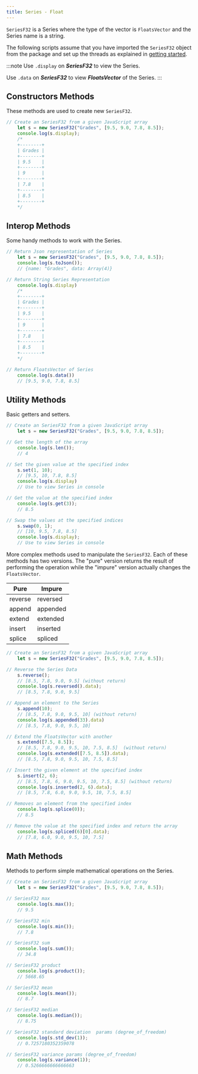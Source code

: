 ```yaml
---
title: Series - Float
---
```


`SeriesF32` is a Series where the type of the vector is `FloatsVector` and the Series name is a string.

The following scripts assume that you have imported the `SeriesF32` object
from the package and set up the threads as explained in [getting started](../).

:::note 
Use `.display` on ***SeriesF32*** to view the Series.

Use `.data` on ***SeriesF32*** to view ***FloatsVector*** of the Series.
:::

## Constructors Methods

These methods are used to create new `SeriesF32`.

```js
// Create an SeriesF32 from a given JavaScript array
    let s = new SeriesF32("Grades", [9.5, 9.0, 7.8, 8.5]);
    console.log(s.display); 
    /*
    +--------+
    | Grades |
    +--------+
    | 9.5    |
    +--------+
    | 9      |
    +--------+
    | 7.8    |
    +--------+
    | 8.5    |
    +--------+
    */
```

## Interop Methods

Some handy methods to work with the Series.

```js
// Return Json representation of Series
    let s = new SeriesF32("Grades", [9.5, 9.0, 7.8, 8.5]);
    console.log(s.toJson());
    // {name: "Grades", data: Array(4)}

// Return String Series Representation
    console.log(s.display)
    /*
    +--------+
    | Grades |
    +--------+
    | 9.5    |
    +--------+
    | 9      |
    +--------+
    | 7.8    |
    +--------+
    | 8.5    |
    +--------+
    */

// Return FloatsVector of Series
    console.log(s.data())
    // [9.5, 9.0, 7.8, 8.5]
```

## Utility Methods

Basic getters and setters.

```js
// Create an SeriesF32 from a given JavaScript array
    let s = new SeriesF32("Grades", [9.5, 9.0, 7.8, 8.5]);

// Get the length of the array
    console.log(s.len()); 
    // 4

// Set the given value at the specified index
    s.set(1, 10); 
    // [9.5, 10, 7.8, 8.5]
    console.log(s.display) 
    // Use to view Series in console

// Get the value at the specified index
    console.log(s.get(3)); 
    // 8.5

// Swap the values at the specified indices
    s.swap(0, 1); 
    // [10, 9.5, 7.8, 8.5]
    console.log(s.display); 
    // Use to view Series in console
```

More complex methods used to manipulate the `SeriesF32`. Each of these
methods has two versions. The "pure" version returns the result of performing
the operation while the "impure" version actually changes the `FloatsVector`.

| Pure    | Impure   |
| ------- | -------- |
| reverse | reversed |
| append  | appended |
| extend  | extended |
| insert  | inserted |
| splice  | spliced  |

```js
// Create an SeriesF32 from a given JavaScript array
    let s = new SeriesF32("Grades", [9.5, 9.0, 7.8, 8.5]);

// Reverse the Series Data
    s.reverse(); 
    // [8.5, 7.8, 9.0, 9.5] (without return)
    console.log(s.reversed().data); 
    // [8.5, 7.8, 9.0, 9.5]

// Append an element to the Series
    s.append(10); 
    // [8.5, 7.8, 9.0, 9.5, 10] (without return)
    console.log(s.appended(33).data) 
    // [8.5, 7.8, 9.0, 9.5, 10] 

// Extend the FloatsVector with another
    s.extend([7.5, 8.5]); 
    // [8.5, 7.8, 9.0, 9.5, 10, 7.5, 8.5]  (without return)   
    console.log(s.extended([7.5, 8.5]).data); 
    // [8.5, 7.8, 9.0, 9.5, 10, 7.5, 8.5]

// Insert the given element at the specified index
    s.insert(2, 6); 
    // [8.5, 7.8, 6, 9.0, 9.5, 10, 7.5, 8.5] (without return)
    console.log(s.inserted(2, 6).data);
    // [8.5, 7.8, 6.0, 9.0, 9.5, 10, 7.5, 8.5]

// Removes an element from the specified index
    console.log(s.splice(0)); 
    // 8.5

// Remove the value at the specified index and return the array
    console.log(s.spliced(6)[0].data); 
    // [7.8, 6.0, 9.0, 9.5, 10, 7.5]
```
## Math Methods

Methods to perform simple mathematical operations on the Series.

```js
// Create an SeriesF32 from a given JavaScript array
    let s = new SeriesF32("Grades", [9.5, 9.0, 7.8, 8.5]);

// SeriesF32 max
    console.log(s.max());
    // 9.5

// SeriesF32 min
    console.log(s.min());
    // 7.8

// SeriesF32 sum
    console.log(s.sum());
    // 34.8

// SeriesF32 product
    console.log(s.product());
    // 5668.65

// SeriesF32 mean
    console.log(s.mean());
    // 8.7

// SeriesF32 median
    console.log(s.median());
    // 8.75

// SeriesF32 standard deviation  params (degree_of_freedom)
    console.log(s.std_dev(1));
    // 0.7257180352359078

// SeriesF32 variance params (degree_of_freedom)
    console.log(s.variance(1));
    // 0.5266666666666663

```